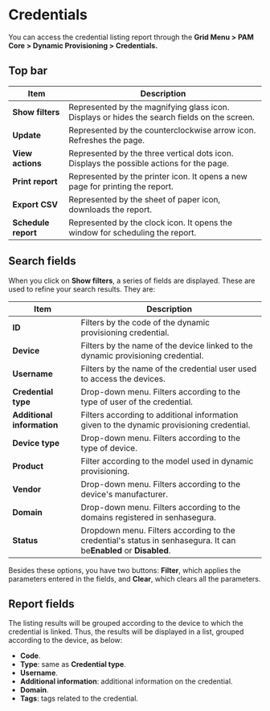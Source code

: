 # Credentials

You can access the credential listing report through the **Grid Menu > PAM Core > Dynamic Provisioning > Credentials.**

## Top bar

| Item                      | Description                                                                                  |
| ------------------------- | -------------------------------------------------------------------------------------------- |
| **Show filters**    | Represented by the magnifying glass icon. Displays or hides the search fields on the screen. |
| **Update**          | Represented by the counterclockwise arrow icon. Refreshes the page.                          |
| **View actions**    | Represented by the three vertical dots icon. Displays the possible actions for the page.     |
| **Print report**    | Represented by the printer icon. It opens a new page for printing the report.                |
| **Export CSV**      | Represented by the sheet of paper icon, downloads the report.                                |
| **Schedule report** | Represented by the clock icon. It opens the window for scheduling the report.                |

## Search fields

When you click on **Show filters**, a series of fields are displayed. These are used to refine your search results. They are:

| Item                             | Description                                                                                                                    |
| -------------------------------- | ------------------------------------------------------------------------------------------------------------------------------ |
| **ID**                     | Filters by the code of the dynamic provisioning credential.                                                                    |
| **Device**                 | Filters by the name of the device linked to the dynamic provisioning credential.                                               |
| **Username**               | Filters by the name of the credential user used to access the devices.                                                         |
| **Credential type**        | Drop-down menu. Filters according to the type of user of the credential.                                                       |
| **Additional information** | Filters according to additional information given to the dynamic provisioning credential.                                      |
| **Device type**            | Drop-down menu. Filters according to the type of device.                                                                       |
| **Product**                | Filter according to the model used in dynamic provisioning.                                                                    |
| **Vendor**                 | Drop-down menu. Filters according to the device's manufacturer.                                                                |
| **Domain**                 | Drop-down menu. Filters according to the domains registered in senhasegura.                                                    |
| **Status**                 | Dropdown menu. Filters according to the credential's status in senhasegura. It can be**Enabled** or **Disabled**. |

Besides these options, you have two buttons: **Filter**, which applies the parameters entered in the fields, and **Clear**, which clears all the parameters.

## Report fields

The listing results will be grouped according to the device to which the credential is linked. Thus, the results will be displayed in a list, grouped according to the device, as below:

* **Code**.
* **Type**: same as **Credential type**.
* **Username**.
* **Additional information**: additional information on the credential.
* **Domain**.
* **Tags**: tags related to the credential.
